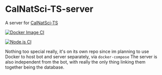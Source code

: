 # CalNatSci-TS-server

A server for [CalNatSci-TS](https://github.com/redstripez08/CalNatSci-TS)

<p align="center">

[![Docker Image CI](https://github.com/redstripez08/CalNatSci-TS-server/actions/workflows/docker-image.yml/badge.svg)](https://github.com/redstripez08/CalNatSci-TS-server/actions/workflows/docker-image.yml)

[![Node.js CI](https://github.com/redstripez08/CalNatSci-TS-server/actions/workflows/node.js.yml/badge.svg)](https://github.com/redstripez08/CalNatSci-TS-server/actions/workflows/node.js.yml)

</p>

Nothing too special really, it's on its own repo since im planning to use Docker to host bot and
server separately, via `docker-compose` The server is also independent from the bot, with really the only thing linking them
together being the database.
